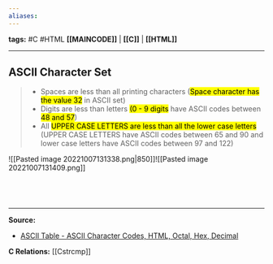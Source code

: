 ```yaml
---
aliases:
---
```

**tags:** #C #HTML 
**[[MAINCODE]]** | **[[C]]** | **[[HTML]]**

---
## ASCII Character Set
>- Spaces are less than all printing characters (<mark class="hltr-lightgreen">Space character has the value 32</mark> in ASCII set)
>- Digits are less than letters <mark class="hltr-lightgreen">(0 - 9 digits</mark> have ASCII codes between <mark class="hltr-lightgreen">48 and 57</mark>)
>- All <mark class="hltr-lightgreen">UPPER CASE LETTERS are less than all the lower case letters</mark> (UPPER CASE LETTERS have ASCII codes between 65 and 90 and lower case letters have ASCII codes between 97 and 122)

![[Pasted image 20221007131338.png|850]]![[Pasted image 20221007131409.png]]

<br>

# 
---
**Source:**
- [ASCII Table - ASCII Character Codes, HTML, Octal, Hex, Decimal](https://www.asciitable.com/)

**C Relations:**
[[Cstrcmp]]